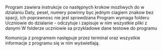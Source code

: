 Program zawiera instrukcje co następnych krokow mozliwych do w dzialaniu
Daty, pesel, numery powinny byc jednym ciagiem znakow bez spacji, ich poprawnosc nie jest sprawdzana
Program wymaga folderu Uczniowie do dzialanie - odczytuje i zapisuje w nim wszystkie pliki z danymi
W folderze uczniowie sa przykladowe dane testowe do programu

Komunicja z programem następuje przez terminal oraz wszystkie informacje z programu się w nim wyświetlają.
